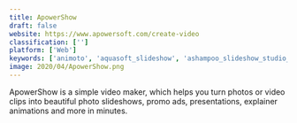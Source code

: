 ```yaml
---
title: ApowerShow
draft: false 
website: https://www.apowersoft.com/create-video
classification: ['']
platform: ['Web']
keywords: ['animoto', 'aquasoft_slideshow', 'ashampoo_slideshow_studio_hd', 'blazevideo_smartshow', 'cofeshow', 'ezvid', 'freemake_video_converter', 'icecream_slideshow_maker', 'lightmv', 'movavi_slideshow_maker', 'photo_to_movie', 'photostage', 'picovico', 'picture_slideshow_maker_4dots', 'proshow', 'pulpmotion', 'quick_slideshow_creator', 'stupeflix']
image: 2020/04/ApowerShow.png
---
```

ApowerShow is a simple video maker, which helps you turn photos or video clips into beautiful photo slideshows, promo ads, presentations, explainer animations and more in minutes.